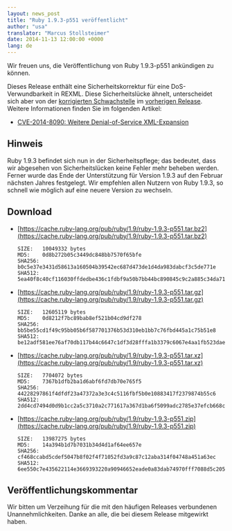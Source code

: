 ```yaml
---
layout: news_post
title: "Ruby 1.9.3-p551 veröffentlicht"
author: "usa"
translator: "Marcus Stollsteimer"
date: 2014-11-13 12:00:00 +0000
lang: de
---
```


Wir freuen uns, die Veröffentlichung von Ruby 1.9.3-p551 ankündigen zu können.

Dieses Release enthält eine Sicherheitskorrektur für eine DoS-Verwundbarkeit
in REXML. Diese Sicherheitslücke ähnelt, unterscheidet sich aber von der
[korrigierten Schwachstelle](https://www.ruby-lang.org/de/news/2014/10/27/rexml-dos-cve-2014-8080/)
im [vorherigen Release](https://www.ruby-lang.org/de/news/2014/10/27/ruby-1-9-3-p550-is-released/).
Weitere Informationen finden Sie im folgenden Artikel:

* [CVE-2014-8090: Weitere Denial-of-Service XML-Expansion](https://www.ruby-lang.org/de/news/2014/11/13/rexml-dos-cve-2014-8090/)


## Hinweis

Ruby 1.9.3 befindet sich nun in der Sicherheitspflege;
das bedeutet, dass wir abgesehen von Sicherheitslücken
keine Fehler mehr beheben werden.
Ferner wurde das Ende der Unterstützung für Version 1.9.3 auf den
Februar nächsten Jahres festgelegt. Wir empfehlen allen Nutzern
von Ruby 1.9.3, so schnell wie möglich auf eine neuere Version
zu wechseln.


## Download

* [https://cache.ruby-lang.org/pub/ruby/1.9/ruby-1.9.3-p551.tar.bz2](https://cache.ruby-lang.org/pub/ruby/1.9/ruby-1.9.3-p551.tar.bz2)

      SIZE:   10049332 bytes
      MD5:    0d8b272b05c3449dc848bb7570f65bfe
      SHA256: b0c5e37e3431d58613a160504b39542ec687d473de1d4da983dabcf3c5de771e
      SHA512: 5ea40f8c40cf116030ffdedbe436c1fdbf9a50b7bb44bc890845c9c2a885c34da711bc1a9e9694788c2f4710f7e6e0adc4410aec1ab18a25a27168f25ac3d68c

* [https://cache.ruby-lang.org/pub/ruby/1.9/ruby-1.9.3-p551.tar.gz](https://cache.ruby-lang.org/pub/ruby/1.9/ruby-1.9.3-p551.tar.gz)

      SIZE:   12605119 bytes
      MD5:    0d8212f7bc89bab8ef521b04cd9df278
      SHA256: bb5be55cd1f49c95bb05b6f587701376b53d310eb1bb7c76fbd445a1c75b51e8
      SHA512: be12adf581ee76af70db117b44c6647c1df3d28fffa1b3379c6067e4aa1fb523dae7c9b130a51dcdcff268a8ee21a3d74f6f946135fb3ac6b90664f0a9df4a08

* [https://cache.ruby-lang.org/pub/ruby/1.9/ruby-1.9.3-p551.tar.xz](https://cache.ruby-lang.org/pub/ruby/1.9/ruby-1.9.3-p551.tar.xz)

      SIZE:   7704072 bytes
      MD5:    7367b1dfb2ba1d6abf6fd7db70e765f5
      SHA256: 44228297861f4dfdf23a47372a3e3c4c5116fbf5b0e10883417f2379874b55c6
      SHA512: 2dd4cd7494d0d9b1cc2a5c3710a2c771617a367d1ba6f5099adc2785e37efcb668c6508780562359a4a4c83733e349aa5cb4f8532e1f334f9f96543670d35729

* [https://cache.ruby-lang.org/pub/ruby/1.9/ruby-1.9.3-p551.zip](https://cache.ruby-lang.org/pub/ruby/1.9/ruby-1.9.3-p551.zip)

      SIZE:   13987275 bytes
      MD5:    14a394b1d7b7031b34d4d1af64ee657e
      SHA256: cf468ccabd5cdef5047b8f02f4f71052fd3a9c87c12aba314f04748a451a63ec
      SHA512: 6ee550c7e435622114e3669393220a90946652eade0a83dab74970fff7088d5c2051bee9c272e2e6eccc36885b4f64928fc2d27c36584c1cc8dac91ce730d3ea

## Veröffentlichungskommentar

Wir bitten um Verzeihung für die mit den häufigen Releases
verbundenen Unannehmlichkeiten.
Danke an alle, die bei diesem Release mitgewirkt haben.
